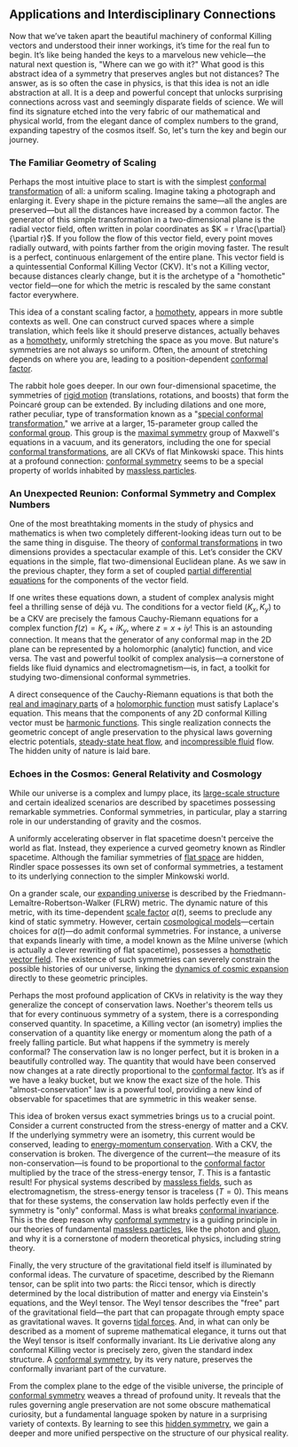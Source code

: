 ## Applications and Interdisciplinary Connections

Now that we’ve taken apart the beautiful machinery of conformal Killing vectors and understood their inner workings, it’s time for the real fun to begin. It’s like being handed the keys to a marvelous new vehicle—the natural next question is, "Where can we go with it?" What good is this abstract idea of a symmetry that preserves angles but not distances? The answer, as is so often the case in physics, is that this idea is not an idle abstraction at all. It is a deep and powerful concept that unlocks surprising connections across vast and seemingly disparate fields of science. We will find its signature etched into the very fabric of our mathematical and physical world, from the elegant dance of complex numbers to the grand, expanding tapestry of the cosmos itself. So, let's turn the key and begin our journey.

### The Familiar Geometry of Scaling

Perhaps the most intuitive place to start is with the simplest [conformal transformation](@article_id:192788) of all: a uniform scaling. Imagine taking a photograph and enlarging it. Every shape in the picture remains the same—all the angles are preserved—but all the distances have increased by a common factor. The generator of this simple transformation in a two-dimensional plane is the radial vector field, often written in polar coordinates as $K = r \frac{\partial}{\partial r}$. If you follow the flow of this vector field, every point moves radially outward, with points farther from the origin moving faster. The result is a perfect, continuous enlargement of the entire plane. This vector field is a quintessential Conformal Killing Vector (CKV). It's not a Killing vector, because distances clearly change, but it is the archetype of a "homothetic" vector field—one for which the metric is rescaled by the same constant factor everywhere.

This idea of a constant scaling factor, a [homothety](@article_id:166130), appears in more subtle contexts as well. One can construct curved spaces where a simple translation, which feels like it should preserve distances, actually behaves as a [homothety](@article_id:166130), uniformly stretching the space as you move. But nature's symmetries are not always so uniform. Often, the amount of stretching depends on where you are, leading to a position-dependent [conformal factor](@article_id:267188).

The rabbit hole goes deeper. In our own four-dimensional spacetime, the symmetries of [rigid motion](@article_id:154845) (translations, rotations, and boosts) that form the Poincaré group can be extended. By including dilations and one more, rather peculiar, type of transformation known as a "[special conformal transformation](@article_id:148491)," we arrive at a larger, 15-parameter group called the [conformal group](@article_id:155692). This group is the [maximal symmetry](@article_id:196971) group of Maxwell's equations in a vacuum, and its generators, including the one for special [conformal transformations](@article_id:159369), are all CKVs of flat Minkowski space. This hints at a profound connection: [conformal symmetry](@article_id:141872) seems to be a special property of worlds inhabited by [massless particles](@article_id:262930).

### An Unexpected Reunion: Conformal Symmetry and Complex Numbers

One of the most breathtaking moments in the study of physics and mathematics is when two completely different-looking ideas turn out to be the same thing in disguise. The theory of [conformal transformations](@article_id:159369) in two dimensions provides a spectacular example of this. Let’s consider the CKV equations in the simple, flat two-dimensional Euclidean plane. As we saw in the previous chapter, they form a set of coupled [partial differential equations](@article_id:142640) for the components of the vector field.

If one writes these equations down, a student of complex analysis might feel a thrilling sense of déjà vu. The conditions for a vector field $(K_x, K_y)$ to be a CKV are precisely the famous Cauchy-Riemann equations for a complex function $f(z) = K_x + i K_y$, where $z = x+iy$! This is an astounding connection. It means that the generator of any conformal map in the 2D plane can be represented by a holomorphic (analytic) function, and vice versa. The vast and powerful toolkit of complex analysis—a cornerstone of fields like fluid dynamics and electromagnetism—is, in fact, a toolkit for studying two-dimensional conformal symmetries.

A direct consequence of the Cauchy-Riemann equations is that both the [real and imaginary parts](@article_id:163731) of a [holomorphic function](@article_id:163881) must satisfy Laplace's equation. This means that the components of any 2D conformal Killing vector must be [harmonic functions](@article_id:139166). This single realization connects the geometric concept of angle preservation to the physical laws governing electric potentials, [steady-state heat flow](@article_id:264296), and [incompressible fluid](@article_id:262430) flow. The hidden unity of nature is laid bare.

### Echoes in the Cosmos: General Relativity and Cosmology

While our universe is a complex and lumpy place, its [large-scale structure](@article_id:158496) and certain idealized scenarios are described by spacetimes possessing remarkable symmetries. Conformal symmetries, in particular, play a starring role in our understanding of gravity and the cosmos.

A uniformly accelerating observer in flat spacetime doesn't perceive the world as flat. Instead, they experience a curved geometry known as Rindler spacetime. Although the familiar symmetries of [flat space](@article_id:204124) are hidden, Rindler space possesses its own set of conformal symmetries, a testament to its underlying connection to the simpler Minkowski world.

On a grander scale, our [expanding universe](@article_id:160948) is described by the Friedmann-Lemaître-Robertson-Walker (FLRW) metric. The dynamic nature of this metric, with its time-dependent [scale factor](@article_id:157179) $a(t)$, seems to preclude any kind of static symmetry. However, certain [cosmological models](@article_id:160922)—certain choices for $a(t)$—do admit conformal symmetries. For instance, a universe that expands linearly with time, a model known as the Milne universe (which is actually a clever rewriting of flat spacetime), possesses a [homothetic vector field](@article_id:199647). The existence of such symmetries can severely constrain the possible histories of our universe, linking the [dynamics of cosmic expansion](@article_id:196968) directly to these geometric principles.

Perhaps the most profound application of CKVs in relativity is the way they generalize the concept of conservation laws. Noether's theorem tells us that for every continuous symmetry of a system, there is a corresponding conserved quantity. In spacetime, a Killing vector (an isometry) implies the conservation of a quantity like energy or momentum along the path of a freely falling particle. But what happens if the symmetry is merely conformal? The conservation law is no longer perfect, but it is broken in a beautifully controlled way. The quantity that would have been conserved now changes at a rate directly proportional to the [conformal factor](@article_id:267188). It’s as if we have a leaky bucket, but we know the exact size of the hole. This "almost-conservation" law is a powerful tool, providing a new kind of observable for spacetimes that are symmetric in this weaker sense.

This idea of broken versus exact symmetries brings us to a crucial point. Consider a current constructed from the stress-energy of matter and a CKV. If the underlying symmetry were an isometry, this current would be conserved, leading to [energy-momentum conservation](@article_id:190567). With a CKV, the conservation is broken. The divergence of the current—the measure of its non-conservation—is found to be proportional to the [conformal factor](@article_id:267188) multiplied by the trace of the stress-energy tensor, $T$. This is a fantastic result! For physical systems described by [massless fields](@article_id:157289), such as electromagnetism, the stress-energy tensor is traceless ($T=0$). This means that for these systems, the conservation law holds perfectly even if the symmetry is "only" conformal. Mass is what breaks [conformal invariance](@article_id:191373). This is the deep reason why [conformal symmetry](@article_id:141872) is a guiding principle in our theories of fundamental [massless particles](@article_id:262930), like the photon and [gluon](@article_id:159014), and why it is a cornerstone of modern theoretical physics, including string theory.

Finally, the very structure of the gravitational field itself is illuminated by conformal ideas. The curvature of spacetime, described by the Riemann tensor, can be split into two parts: the Ricci tensor, which is directly determined by the local distribution of matter and energy via Einstein's equations, and the Weyl tensor. The Weyl tensor describes the "free" part of the gravitational field—the part that can propagate through empty space as gravitational waves. It governs [tidal forces](@article_id:158694). And, in what can only be described as a moment of supreme mathematical elegance, it turns out that the Weyl tensor is itself conformally invariant. Its Lie derivative along any conformal Killing vector is precisely zero, given the standard index structure. A [conformal symmetry](@article_id:141872), by its very nature, preserves the conformally invariant part of the curvature.

From the complex plane to the edge of the visible universe, the principle of [conformal symmetry](@article_id:141872) weaves a thread of profound unity. It reveals that the rules governing angle preservation are not some obscure mathematical curiosity, but a fundamental language spoken by nature in a surprising variety of contexts. By learning to see this [hidden symmetry](@article_id:168787), we gain a deeper and more unified perspective on the structure of our physical reality.